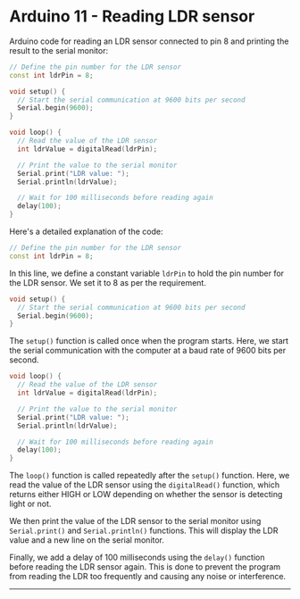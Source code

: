 # Arduino 11 - Reading LDR sensor

Arduino code for reading an LDR sensor connected to pin 8 and printing the result to the serial monitor:

```C++
// Define the pin number for the LDR sensor
const int ldrPin = 8;

void setup() {
  // Start the serial communication at 9600 bits per second
  Serial.begin(9600);
}

void loop() {
  // Read the value of the LDR sensor
  int ldrValue = digitalRead(ldrPin);

  // Print the value to the serial monitor
  Serial.print("LDR value: ");
  Serial.println(ldrValue);

  // Wait for 100 milliseconds before reading again
  delay(100);
}
```

Here's a detailed explanation of the code:

```C++
// Define the pin number for the LDR sensor
const int ldrPin = 8;
```
In this line, we define a constant variable `ldrPin` to hold the pin number for the LDR sensor. We set it to 8 as per the requirement.

```C++
void setup() {
  // Start the serial communication at 9600 bits per second
  Serial.begin(9600);
}
```
The `setup()` function is called once when the program starts. Here, we start the serial communication with the computer at a baud rate of 9600 bits per second.

```C++
void loop() {
  // Read the value of the LDR sensor
  int ldrValue = digitalRead(ldrPin);

  // Print the value to the serial monitor
  Serial.print("LDR value: ");
  Serial.println(ldrValue);

  // Wait for 100 milliseconds before reading again
  delay(100);
}
```
The `loop()` function is called repeatedly after the `setup()` function. Here, we read the value of the LDR sensor using the `digitalRead()` function, which returns either HIGH or LOW depending on whether the sensor is detecting light or not.

We then print the value of the LDR sensor to the serial monitor using `Serial.print()` and `Serial.println()` functions. This will display the LDR value and a new line on the serial monitor.

Finally, we add a delay of 100 milliseconds using the `delay()` function before reading the LDR sensor again. This is done to prevent the program from reading the LDR too frequently and causing any noise or interference.

----------------------------------------------------------------------------------------------------------------------------------------------------------------------------------------------------------------------------------------------------------------------------
